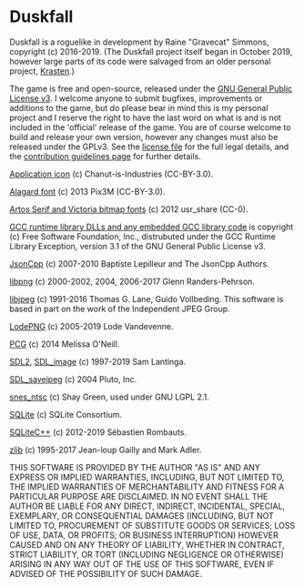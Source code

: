 # Duskfall

Duskfall is a roguelike in development by Raine "Gravecat" Simmons, copyright (c) 2016-2019. (The Duskfall project itself began in October 2019, however large parts of its code were salvaged from an older personal project, [Krasten](https://github.com/Gravecat/Duskfall/wiki/Krasten).)

The game is free and open-source, released under the [GNU General Public License v3](https://www.gnu.org/licenses/gpl-3.0.en.html). I welcome anyone to submit bugfixes, improvements or additions to the game, but do please bear in mind this is my personal project and I reserve the right to have the last word on what is and is not included in the 'official' release of the game. You are of course welcome to build and release your own version, however any changes must also be released under the GPLv3. See the [license file](https://github.com/Gravecat/Duskfall/blob/master/LICENSE) for the full legal details, and the [contribution guidelines page](https://github.com/Gravecat/Duskfall/blob/master/CONTRIBUTING.md) for further details.

[Application icon](https://www.iconfinder.com/icons/2913096/castle_fantasy_fortress_kingdom_medieval_rpg_stronghold_icon) (c) Chanut-is-Industries (CC-BY-3.0).

[Alagard font](https://opengameart.org/content/pixel-fonts-by-pix3m) (c) 2013 Pix3M (CC-BY-3.0).

[Artos Serif and Victoria bitmap fonts](https://opengameart.org/content/a-package-of-8-bit-fonts-for-grafx2-and-linux) (c) 2012 usr_share (CC-0).

[GCC runtime library DLLs and any embedded GCC library code](https://gcc.gnu.org/) is copyright (c) Free Software Foundation, Inc., distrubuted under the GCC Runtime Library Exception, version 3.1 of the GNU General Public License v3.

[JsonCpp](https://github.com/open-source-parsers/jsoncpp) (c) 2007-2010 Baptiste Lepilleur and The JsonCpp Authors.

[libpng](http://www.libpng.org/pub/png/libpng.html) (c) 2000-2002, 2004, 2006-2017 Glenn Randers-Pehrson.

[libjpeg](https://libjpeg-turbo.org/Documentation/OfficialBinaries) (c) 1991-2016 Thomas G. Lane, Guido Vollbeding. This software is based in part on the work of the Independent JPEG Group.

[LodePNG](https://lodev.org/lodepng/) (c) 2005-2019 Lode Vandevenne.

[PCG](https://lodev.org/lodepng/) (c) 2014 Melissa O'Neill.

[SDL2](https://www.libsdl.org/), [SDL_image](https://www.libsdl.org/projects/SDL_image/) (c) 1997-2019 Sam Lantinga.

[SDL_savejpeg](http://burningsmell.org/code-snippets/) (c) 2004 Pluto, Inc.

[snes_ntsc](http://slack.net/~ant/libs/ntsc.html) (c) Shay Green, used under GNU LGPL 2.1.

[SQLite](https://www.sqlite.org/) (c) SQLite Consortium.

[SQLiteC++](https://github.com/SRombauts/SQLiteCpp) (c) 2012-2019 Sébastien Rombauts.

[zlib](https://zlib.net/) (c) 1995-2017 Jean-loup Gailly and Mark Adler.

THIS SOFTWARE IS PROVIDED BY THE AUTHOR "AS IS" AND ANY EXPRESS OR IMPLIED WARRANTIES, INCLUDING, BUT NOT LIMITED TO, THE IMPLIED WARRANTIES OF MERCHANTABILITY AND FITNESS FOR A PARTICULAR PURPOSE ARE DISCLAIMED. IN NO EVENT SHALL THE AUTHOR BE LIABLE FOR ANY DIRECT, INDIRECT, INCIDENTAL, SPECIAL, EXEMPLARY, OR CONSEQUENTIAL DAMAGES (INCLUDING, BUT NOT LIMITED TO, PROCUREMENT OF SUBSTITUTE GOODS OR SERVICES; LOSS OF USE, DATA, OR PROFITS; OR BUSINESS INTERRUPTION) HOWEVER CAUSED AND ON ANY THEORY OF LIABILITY, WHETHER IN CONTRACT, STRICT LIABILITY, OR TORT (INCLUDING NEGLIGENCE OR OTHERWISE) ARISING IN ANY WAY OUT OF THE USE OF THIS SOFTWARE, EVEN IF ADVISED OF THE POSSIBILITY OF SUCH DAMAGE.
